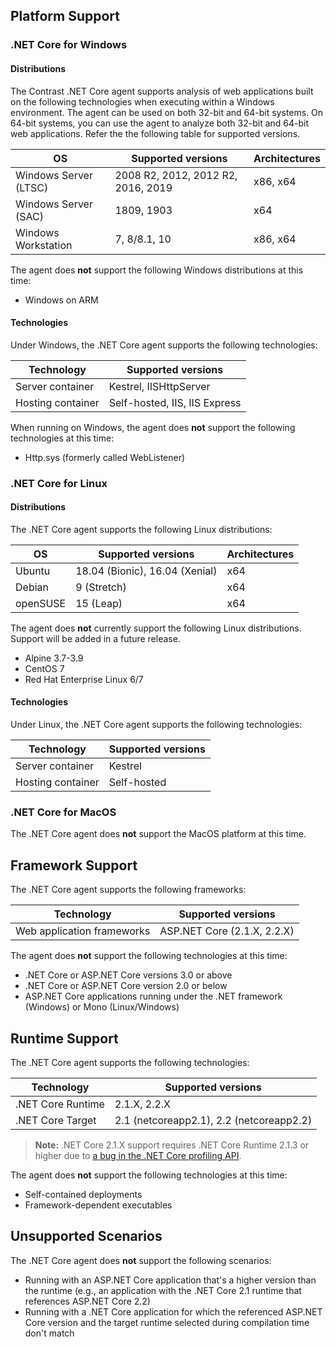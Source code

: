 

<!--
title: "Contrast .NET Core Agent Supported Technologies"
description: "Contrast .NET Core agent supported technologies"
tags: "installation agent .NET Core windows linux azure supported technologies"
-->

## Platform Support

### .NET Core for Windows

#### Distributions

The Contrast .NET Core agent supports analysis of web applications built on the following technologies when executing within a Windows environment. The agent can be used on both 32-bit and 64-bit systems. On 64-bit systems, you can use the agent to analyze both 32-bit and 64-bit web applications. Refer the the following table for supported versions.

| OS                         | Supported versions     | Architectures |
| -------------------------- | ---------------------- | ------------- |
| Windows Server (LTSC)      | 2008 R2, 2012, 2012 R2, 2016, 2019 | x86, x64 |
| Windows Server (SAC)       | 1809, 1903              | x64     |
| Windows Workstation        | 7, 8/8.1, 10            | x86, x64     |


The agent does **not** support the following Windows distributions at this time:

* Windows on ARM

#### Technologies

Under Windows, the .NET Core agent supports the following technologies:

| Technology                 | Supported versions                       |
| -------------------------- | ---------------------------------------- |
| Server container           | Kestrel, IISHttpServer                   |
| Hosting container          | Self-hosted, IIS, IIS Express            |

When running on Windows, the agent does **not** support the following technologies at this time:

* Http.sys (formerly called WebListener)

### .NET Core for Linux

#### Distributions 

The .NET Core agent supports the following Linux distributions: 


| OS                         | Supported versions     | Architectures |
| -------------------------- | ---------------------- | ------------- |
| Ubuntu                     | 18.04 (Bionic), 16.04 (Xenial) | x64   |
| Debian                     | 9 (Stretch)            | x64           |
| openSUSE                   | 15 (Leap)            | x64           |

The agent does **not** currently support the following Linux distributions. Support will be added in a future release.

- Alpine 3.7-3.9
- CentOS 7
- Red Hat Enterprise Linux 6/7

#### Technologies

Under Linux, the .NET Core agent supports the following technologies:

| Technology                 | Supported versions                       |
| -------------------------- | ---------------------------------------- |
| Server container           | Kestrel                                  |
| Hosting container          | Self-hosted                              |

### .NET Core for MacOS

The .NET Core agent does **not** support the MacOS platform at this time.

## Framework Support

The .NET Core agent supports the following frameworks: 

| Technology                 | Supported versions                       |
| -------------------------- | ---------------------------------------- |
| Web application frameworks | ASP.NET Core (2.1.X, 2.2.X)              |

The agent does **not** support the following technologies at this time:

* .NET Core or ASP.NET Core versions 3.0 or above
* .NET Core or ASP.NET Core version 2.0 or below
* ASP.NET Core applications running under the .NET framework (Windows) or Mono (Linux/Windows)

## Runtime Support

The .NET Core agent supports the following technologies: 

| Technology                 | Supported versions                       |
| -------------------------- | ---------------------------------------- |
| .NET Core Runtime          | 2.1.X, 2.2.X                             |
| .NET Core Target           | 2.1 (netcoreapp2.1), 2.2 (netcoreapp2.2) |

> **Note:** .NET Core 2.1.X support requires .NET Core Runtime 2.1.3 or higher due to [a bug in the .NET Core profiling API](https://github.com/dotnet/coreclr/issues/18448).

The agent does **not** support the following technologies at this time:

* Self-contained deployments
* Framework-dependent executables

## Unsupported Scenarios

The .NET Core agent does **not** support the following scenarios:

* Running with an ASP.NET Core application that's a higher version than the runtime (e.g., an application with the .NET Core 2.1 runtime that references ASP.NET Core 2.2)
* Running with a .NET Core application for which the referenced ASP.NET Core version and the target runtime selected during compilation time don't match
